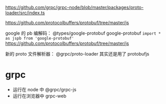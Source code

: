 https://github.com/grpc/grpc-node/blob/master/packages/proto-loader/src/index.ts

https://github.com/protocolbuffers/protobuf/tree/master/js

google 的 pb 编解码：
@types/google-protobuf
google-protobuf
`import * as jspb from 'google-protobuf'`
https://github.com/protocolbuffers/protobuf/tree/master/js

新的 proto 文件解析器：
@grpc/proto-loader 其实还是用了 protobufjs

# grpc

- 运行在 node 中 @grpc/grpc-js
- 运行在浏览器中 grpc-web
